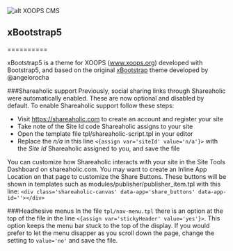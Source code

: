 ![alt XOOPS CMS](https://xoops.org/images/logoXoops4GithubRepository.png)

## xBootstrap5
==========

xBootstrap5 is a theme for XOOPS (www.xoops.org) developed with Bootstrap5, and based on the original [xBootstrap](https://github.com/angelorocha/xbootstrap) theme developed by @angelorocha


###Shareaholic support
Previously, social sharing links through Shareaholic were automatically enabled.
These are now optional and disabled by default. To enable Shareaholic support
follow these steps:

- Visit https://shareaholic.com to create an account and register your site
- Take note of the Site Id code Shareaholic assigns to your site
- Open the template file tpl/shareaholic-script.tpl in your editor
- Replace the *n/a* in this line `<{assign var='siteId' value='n/a'}>` with the *Site Id* Shareaholic assigned to you, and save the file

You can customize how Shareaholic interacts with your site in the Site Tools
Dashboard on shareaholic.com. You may want to create an Inline App Location
on that page to customize the Share Buttons. These buttons will be shown in
templates such as modules/publisher/publisher_item.tpl with this line:
`<div class='shareaholic-canvas' data-app='share_buttons' data-app-id=''></div>`

###Headhesive menus
In the file `tpl/nav-menu.tpl` there is an option at the top of the file in
the line `<{assign var='stickyHeader' value='yes'}>`. This option keeps the
menu bar stuck to the top of the display. If you would prefer to let the menu
disapper as you scroll down the page, change the setting to `value='no'` and
save the file.

